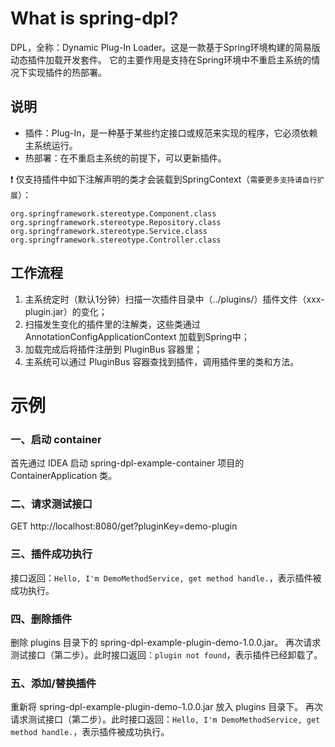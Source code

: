 # What is spring-dpl?
DPL，全称：Dynamic Plug-In Loader。这是一款基于Spring环境构建的简易版动态插件加载开发套件。 它的主要作用是支持在Spring环境中不重启主系统的情况下实现插件的热部署。

## 说明
- 插件：Plug-In，是一种基于某些约定接口或规范来实现的程序，它必须依赖主系统运行。
- 热部署：在不重启主系统的前提下，可以更新插件。

:exclamation: 仅支持插件中如下注解声明的类才会装载到SpringContext（`需要更多支持请自行扩展`）：
```
org.springframework.stereotype.Component.class
org.springframework.stereotype.Repository.class
org.springframework.stereotype.Service.class
org.springframework.stereotype.Controller.class
```

## 工作流程
1. 主系统定时（默认1分钟）扫描一次插件目录中（../plugins/）插件文件（xxx-plugin.jar）的变化；
2. 扫描发生变化的插件里的注解类，这些类通过 AnnotationConfigApplicationContext 加载到Spring中；
3. 加载完成后将插件注册到 PluginBus 容器里；
4. 主系统可以通过 PluginBus 容器查找到插件，调用插件里的类和方法。

# 示例

### 一、启动 container
首先通过 IDEA 启动 spring-dpl-example-container 项目的 ContainerApplication 类。

### 二、请求测试接口
GET http://localhost:8080/get?pluginKey=demo-plugin

### 三、插件成功执行
接口返回：`Hello, I'm DemoMethodService, get method handle.`，表示插件被成功执行。

### 四、删除插件
删除 plugins 目录下的 spring-dpl-example-plugin-demo-1.0.0.jar。
再次请求测试接口（第二步）。此时接口返回：`plugin not found`，表示插件已经卸载了。

### 五、添加/替换插件
重新将 spring-dpl-example-plugin-demo-1.0.0.jar 放入 plugins 目录下。
再次请求测试接口（第二步）。此时接口返回：`Hello, I'm DemoMethodService, get method handle.`，表示插件被成功执行。